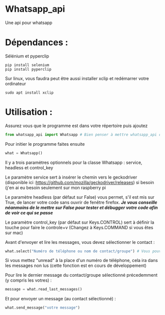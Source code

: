 # Whatsapp_api
Une api pour whatsapp

# Dépendances :

Sélénium et pyperclip
```
pip install selenium
pip install pyperclip
```
Sur linux, vous faudra peut être aussi installer xclip et redémarrer votre ordinateur
```
sudo apt install xclip
```

# Utilisation :
Assurez vous que le programme est dans votre répertoire puis ajoutez
```python
from whatsapp_api import Whatsapp # Bien penser à mettre whatsapp_api dans le même répertoire que votre programme
```

Pour initier le programme faites ensuite
```python
what = Whatsapp()
```

Il y a trois paramètres optionnels pour la classe Whatsapp : service, headless et control_key

Le paramètre service sert à insérer le chemin vers le geckodriver (disponible ici :https://github.com/mozilla/geckodriver/releases) si besoin (j'en ai eu besoin seulement sur mon raspberry pi

Le paramètre headless (par défaut sur False) vous permet, s'il est mis sur True, de lancer votre code sans ouvrir de fenêtre firefox.
***Je vous conseille néanmoins de le mettre sur False pour tester et débugger votre code afin de voir ce qui se passe***

Le paramètre control_key (par défaut sur Keys.CONTROL) sert à définir la touche pour faire le controle+v (Changez à Keys.COMMAND si vous êtes sur mac)

Avant d'envoyer et lire les messages, vous devez sélectionner le contact :
```python
what.select("Numéro de téléphone ou nom de contact/groupe") # Vous pouvez tester avec la fonction recherche de whatsapp sur votre téléphone pour savoir si cela va marcher
```
Si vous mettez "unread" à la place d'un numéro de téléphone, cela ira dans les messages non lus (cette fonction est en cours de développement)

Pour lire le dernier message du contact/groupe sélectionné précedemment (y compris les votres) :
```python
message = what.read_last_messages()
```

Et pour envoyer un message (au contact sélectionné) :
```python
what.send_message("votre message")
```
